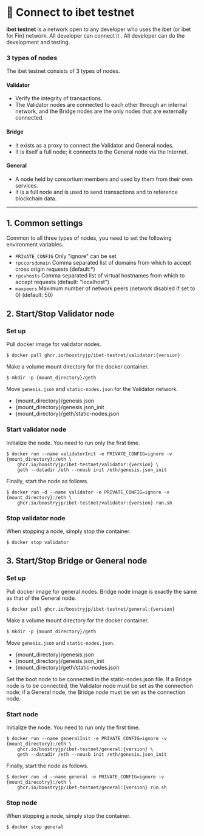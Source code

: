 # 🚀 Connect to ibet testnet

**ibet testnet** is a network open to any developer who uses the ibet (or ibet for Fin) network.
All developer can connect it . 
All developer can do the development and testing.

### 3 types of nodes

The ibet testnet consists of 3 types of nodes.

#### Validator
- Verify the integrity of transactions. 
- The Validator nodes are connected to each other through an internal network, and the Bridge nodes are the only nodes that are externally connected.

#### Bridge
- It exists as a proxy to connect the Validator and General nodes. 
- It is itself a full node; it connects to the General node via the Internet. 

#### General
- A node held by consortium members and used by them from their own services.
- It is a full node and is used to send transactions and to reference blockchain data.

---

## 1. Common settings

Common to all three types of nodes, you need to set the following environment variables.

* `PRIVATE_CONFIG` Only "ignore" can be set  
* `rpccorsdomain` Comma separated list of domains from which to accept cross origin requests (default:*)  
* `rpcvhosts` Comma separated list of virtual hostnames from which to accept requests (default: "localhost")  
* `maxpeers` Maximum number of network peers (network disabled if set to 0) (default: 50)  

## 2. Start/Stop Validator node

### Set up

Pull docker image for validator nodes.
```
$ docker pull ghcr.io/boostryjp/ibet-testnet/validator:{version}
```

Make a volume mount directory for the docker container.
```
$ mkdir -p {mount_directory}/geth
```

Move `genesis.json` and `static-nodes.json` for the Validator network.
- {mount_directory}/genesis.json
- {mount_directory}/genesis.json_init
- {mount_directory}/geth/static-nodes.json

### Start validator node

Initialize the node. You need to run only the first time.
```
$ docker run --name validatorInit -e PRIVATE_CONFIG=ignore -v {mount_directory}:/eth \
    ghcr.io/boostryjp/ibet-testnet/validator:{version} \
    geth --datadir /eth --nousb init /eth/genesis.json_init
```

Finally, start the node as follows.
```
$ docker run -d --name validator -e PRIVATE_CONFIG=ignore -v {mount_directory}:/eth \
    ghcr.io/boostryjp/ibet-testnet/validator:{version} run.sh 
```

### Stop validator node 

When stopping a node, simply stop the container.
```
$ docker stop validator
```

## 3. Start/Stop Bridge or General node

### Set up

Pull docker image for general nodes.
Bridge node image is exactly the same as that of the General node.
```
$ docker pull ghcr.io/boostryjp/ibet-testnet/general:{version}
```

Make a volume mount directory for the docker container.
```
$ mkdir -p {mount_directory}/geth
```

Move `genesis.json` and `static-nodes.json`. 
- {mount_directory}/genesis.json
- {mount_directory}/genesis.json_init
- {mount_directory}/geth/static-nodes.json

Set the boot node to be connected in the static-nodes.json file.
If a Bridge node is to be connected, the Validator node must be set as the connection node; 
if a General node, the Bridge node must be set as the connection node.

### Start node

Initialize the node. You need to run only the first time.
```
$ docker run --name generalInit -e PRIVATE_CONFIG=ignore -v {mount_directory}:/eth \
    ghcr.io/boostryjp/ibet-testnet/general:{version} \
    geth --datadir /eth --nousb init /eth/genesis.json_init
```

Finally, start the node as follows.
```
$ docker run -d --name general -e PRIVATE_CONFIG=ignore -v {mount_direcotry}:/eth \
    ghcr.io/boostryjp/ibet-testnet/general:{version} run.sh 
```

### Stop node 
When stopping a node, simply stop the container.
```
$ docker stop general
```
